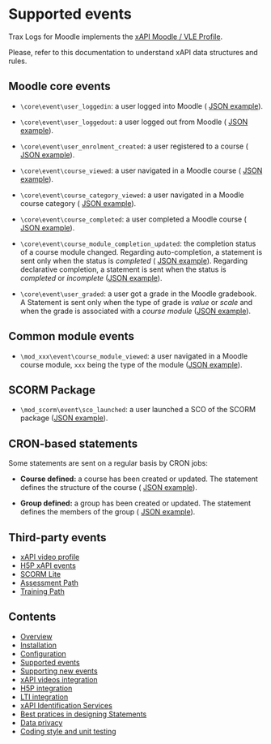 # Supported events

Trax Logs for Moodle implements the [xAPI Moodle / VLE Profile](http://doc.xapi.fr/profiles/moodle). 

Please, refer to this documentation to understand xAPI data structures and rules.


## Moodle core events

- `\core\event\user_loggedin`: a user logged into Moodle (
    [JSON example](http://doc.xapi.fr/profiles/moodle/events_auth#logged-in)).

- `\core\event\user_loggedout`: a user logged out from Moodle (
    [JSON example](http://doc.xapi.fr/profiles/moodle/events_auth#logged-out)).

- `\core\event\user_enrolment_created`: a user registered to a course (
    [JSON example](http://doc.xapi.fr/profiles/moodle/events_management#user-registered)).

- `\core\event\course_viewed`: a user navigated in a Moodle course (
    [JSON example](http://doc.xapi.fr/profiles/moodle/events_nav#nav-in-course)).

- `\core\event\course_category_viewed`: a user navigated in a Moodle course category (
    [JSON example](http://doc.xapi.fr/profiles/moodle/events_nav#nav-in-course-category)).

- `\core\event\course_completed`: a user completed a Moodle course (
    [JSON example](http://doc.xapi.fr/profiles/moodle/events_comp#course-completed)).

- `\core\event\course_module_completion_updated`: the completion status of a course module changed. Regarding auto-completion, a statement is sent only when the status is *completed* (
    [JSON example](http://doc.xapi.fr/profiles/moodle/events_comp#module-completed)). Regarding declarative completion, a statement is sent when the status is *completed* or *incomplete* ([JSON example](http://doc.xapi.fr/profiles/moodle/events_comp#module-completion-marked)).

- `\core\event\user_graded`: a user got a grade in the Moodle gradebook. A Statement is sent only when the type of grade is *value* or *scale* and when the grade is associated with a *course module* ([JSON example](http://doc.xapi.fr/profiles/moodle/events_result#module-graded)).


## Common module events

- `\mod_xxx\event\course_module_viewed`: a user navigated in a Moodle course module, `xxx` being the type of the module ([JSON example](http://doc.xapi.fr/profiles/moodle/events_nav#nav-in-module)).


## SCORM Package

- `\mod_scorm\event\sco_launched`: a user launched a SCO of the SCORM package ([JSON example](http://doc.xapi.fr/profiles/moodle/events_scorm#launched-sco)).


## CRON-based statements

Some statements are sent on a regular basis by CRON jobs:

- **Course defined:** a course has been created or updated. The statement defines the structure of the course (
    [JSON example](http://doc.xapi.fr/profiles/moodle/events_management#course-defined)).

- **Group defined:** a group has been created or updated. The statement defines the members of the group (
    [JSON example](http://doc.xapi.fr/profiles/moodle/events_management#group-defined)).



## Third-party events

- [xAPI video profile](vid.md)
- [H5P xAPI events](h5p.md)
- [SCORM Lite](http://doc.xapi.fr/profiles/moodle/events_scormlite)
- [Assessment Path](http://doc.xapi.fr/profiles/moodle/events_assessmentpath)
- [Training Path](http://doc.xapi.fr/profiles/moodle/events_trainingpath)



## Contents

* [Overview](../README.md)
* [Installation](install.md)
* [Configuration](config.md)
* [Supported events](events.md)
* [Supporting new events](extend.md)
* [xAPI videos integration](vid.md)
* [H5P integration](h5p.md)
* [LTI integration](lti.md)
* [xAPI Identification Services](id.md)
* [Best pratices in designing Statements](best-practices.md)
* [Data privacy](privacy.md)
* [Coding style and unit testing](test.md)

